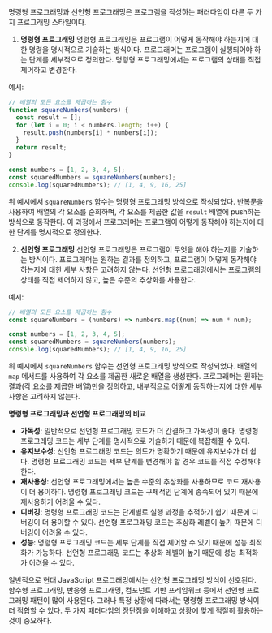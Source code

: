 <!-- 차이가 뭘까 -->

명령형 프로그래밍과 선언형 프로그래밍은 프로그램을 작성하는 패러다임이 다른 두 가지 프로그래밍 스타일이다.

1. **명령형 프로그래밍**
   명령형 프로그래밍은 프로그램이 어떻게 동작해야 하는지에 대한 명령을 명시적으로 기술하는 방식이다. 프로그래머는 프로그램이 실행되어야 하는 단계를 세부적으로 정의한다. 명령형 프로그래밍에서는 프로그램의 상태를 직접 제어하고 변경한다.

예시:

```javascript
// 배열의 모든 요소를 제곱하는 함수
function squareNumbers(numbers) {
  const result = [];
  for (let i = 0; i < numbers.length; i++) {
    result.push(numbers[i] * numbers[i]);
  }
  return result;
}

const numbers = [1, 2, 3, 4, 5];
const squaredNumbers = squareNumbers(numbers);
console.log(squaredNumbers); // [1, 4, 9, 16, 25]
```

위 예시에서 `squareNumbers` 함수는 명령형 프로그래밍 방식으로 작성되었다. 반복문을 사용하여 배열의 각 요소를 순회하며, 각 요소를 제곱한 값을 `result` 배열에 push하는 방식으로 동작한다. 이 과정에서 프로그래머는 프로그램이 어떻게 동작해야 하는지에 대한 단계를 명시적으로 정의한다.

2. **선언형 프로그래밍**
   선언형 프로그래밍은 프로그램이 무엇을 해야 하는지를 기술하는 방식이다. 프로그래머는 원하는 결과를 정의하고, 프로그램이 어떻게 동작해야 하는지에 대한 세부 사항은 고려하지 않는다. 선언형 프로그래밍에서는 프로그램의 상태를 직접 제어하지 않고, 높은 수준의 추상화를 사용한다.

예시:

```javascript
// 배열의 모든 요소를 제곱하는 함수
const squareNumbers = (numbers) => numbers.map((num) => num * num);

const numbers = [1, 2, 3, 4, 5];
const squaredNumbers = squareNumbers(numbers);
console.log(squaredNumbers); // [1, 4, 9, 16, 25]
```

위 예시에서 `squareNumbers` 함수는 선언형 프로그래밍 방식으로 작성되었다. 배열의 `map` 메서드를 사용하여 각 요소를 제곱한 새로운 배열을 생성한다. 프로그래머는 원하는 결과(각 요소를 제곱한 배열)만을 정의하고, 내부적으로 어떻게 동작하는지에 대한 세부 사항은 고려하지 않는다.

**명령형 프로그래밍과 선언형 프로그래밍의 비교**

- **가독성**: 일반적으로 선언형 프로그래밍 코드가 더 간결하고 가독성이 좋다. 명령형 프로그래밍 코드는 세부 단계를 명시적으로 기술하기 때문에 복잡해질 수 있다.
- **유지보수성**: 선언형 프로그래밍 코드는 의도가 명확하기 때문에 유지보수가 더 쉽다. 명령형 프로그래밍 코드는 세부 단계를 변경해야 할 경우 코드를 직접 수정해야 한다.
- **재사용성**: 선언형 프로그래밍에서는 높은 수준의 추상화를 사용하므로 코드 재사용이 더 용이하다. 명령형 프로그래밍 코드는 구체적인 단계에 종속되어 있기 때문에 재사용하기 어려울 수 있다.
- **디버깅**: 명령형 프로그래밍 코드는 단계별로 실행 과정을 추적하기 쉽기 때문에 디버깅이 더 용이할 수 있다. 선언형 프로그래밍 코드는 추상화 레벨이 높기 때문에 디버깅이 어려울 수 있다.
- **성능**: 명령형 프로그래밍 코드는 세부 단계를 직접 제어할 수 있기 때문에 성능 최적화가 가능하다. 선언형 프로그래밍 코드는 추상화 레벨이 높기 때문에 성능 최적화가 어려울 수 있다.

일반적으로 현대 JavaScript 프로그래밍에서는 선언형 프로그래밍 방식이 선호된다. 함수형 프로그래밍, 반응형 프로그래밍, 컴포넌트 기반 프레임워크 등에서 선언형 프로그래밍 패턴이 많이 사용된다. 그러나 특정 상황에 따라서는 명령형 프로그래밍 방식이 더 적합할 수 있다. 두 가지 패러다임의 장단점을 이해하고 상황에 맞게 적절히 활용하는 것이 중요하다.
